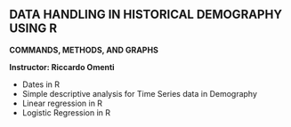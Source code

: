 ## DATA HANDLING IN HISTORICAL DEMOGRAPHY USING R
**COMMANDS, METHODS, AND GRAPHS**

**Instructor: Riccardo Omenti**



+ Dates in R
+ Simple descriptive analysis for Time Series data in Demography
+ Linear regression in R
+ Logistic Regression in R
